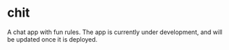 # chit
A chat app with fun rules.
The app is currently under development, and will be updated once it is deployed. 
